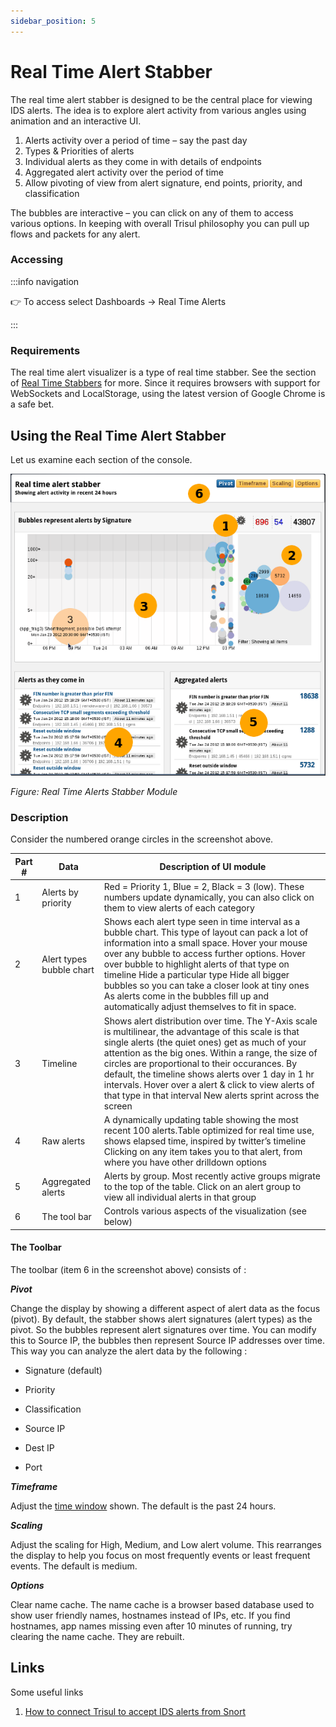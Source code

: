```yaml
---
sidebar_position: 5
---
```


# Real Time Alert Stabber

The real time alert stabber is designed to be the central place for viewing IDS alerts. The idea is to explore alert activity from various angles using animation and an interactive UI.

1. Alerts activity over a period of time – say the past day
2. Types & Priorities of alerts
3. Individual alerts as they come in with details of endpoints
4. Aggregated alert activity over the period of time
5. Allow pivoting of view from alert signature, end points, priority, and classification

The bubbles are interactive – you can click on any of them to access 
various options. In keeping with overall Trisul philosophy you can pull 
up flows and packets for any alert.

### Accessing

:::info navigation

:point_right: To access select Dashboards → Real Time Alerts

:::

### Requirements

The real time alert visualizer is a type of real time stabber. See the section of [Real Time Stabbers](/docs/ug/cg/stabber) for more. Since it requires browsers with support for WebSockets and LocalStorage, using the latest version of Google Chrome is a safe bet.

## Using the Real Time Alert Stabber

Let us examine each section of the console.

![](image/ids_stabber.png)

*Figure: Real Time Alerts Stabber Module*

### Description

Consider the numbered orange circles in the screenshot above.

| Part # | Data                     | Description of UI module                                                   |
| ------ | ------------------------ | -------------------------------------------------------------------------- |
| 1      | Alerts by priority       | Red = Priority 1, Blue = 2, Black = 3 (low). These numbers update dynamically, you can also click on them to view alerts of each category                                          |
| 2      | Alert types bubble chart | Shows each alert type seen in time interval as a bubble chart. This type of layout can pack a lot of information into a small space. Hover your mouse over any bubble to access further options. Hover over bubble to highlight alerts of that type on timeline Hide a particular type Hide all bigger bubbles so you can take a closer look at tiny ones As alerts come in the bubbles fill up and automatically adjust themselves to fit in space.                                                                                      |
| 3      | Timeline                 | Shows alert distribution over time. The Y-Axis scale is multilinear, the advantage of this scale is that single alerts (the quiet ones) get as much of your attention as the big ones. Within a range, the size of circles are proportional to their occurances. By default, the timeline shows alerts over 1 day in 1 hr intervals. Hover over a alert & click to view alerts of that type in that interval New alerts sprint across the screen                                                                                         |
| 4      | Raw alerts               | A dynamically updating table showing the most recent 100 alerts.Table optimized for real time use, shows elapsed time, inspired by twitter’s timeline Clicking on any item takes you to that alert, from where you have other drilldown options                                                          |
| 5      | Aggregated alerts        | Alerts by group. Most recently active groups migrate to the top of the table. Click on an alert group to view all individual alerts in that group                                              |
| 6      | The tool bar             | Controls various aspects of the visualization (see below)                  |

#### The Toolbar

The toolbar (item 6 in the screenshot above) consists of :

***Pivot***

Change the display by showing a different aspect of alert data 
as the focus (pivot). By default, the stabber shows alert signatures 
(alert types) as the pivot. So the bubbles represent alert signatures 
over time. You can modify this to Source IP, the bubbles then represent 
Source IP addresses over time. This way you can analyze the alert data 
by the following :  

- Signature (default)

- Priority

- Classification

- Source IP

- Dest IP

- Port

***Timeframe***

Adjust the [time window](/docs/ug/ui/elements#time-selector) shown. The default is the past 24 hours.

***Scaling***

Adjust the scaling for High, Medium, and Low alert volume. This 
rearranges the display to help you focus on most frequently events or 
least frequent events. The default is medium.

***Options***

Clear name cache. The name cache is a browser based database 
used to show user friendly names, hostnames instead of IPs, etc. If you 
find hostnames, app names missing even after 10 minutes of running, try 
clearing the name cache. They are rebuilt.

## Links

Some useful links

1. [How to connect Trisul to accept IDS alerts from Snort](/docs/howto/setup_ids_alerts)
